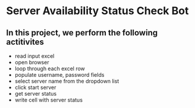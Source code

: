 # Server Availability Status Check Bot
## In this project, we perform the following actitivites

- read input excel
- open browser
- loop through each excel row
- populate username, password fields
- select server name from the dropdown list
- click start server
- get server status
- write cell with server status 